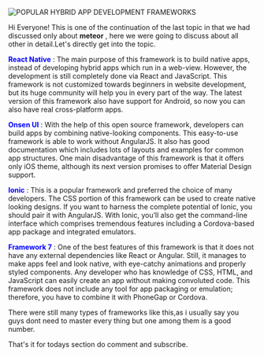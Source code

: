 ![POPULAR HYBRID APP DEVELOPMENT FRAMEWORKS](https://pt.slideshare.net/PixelCrayons/hybrid-app-development-frameworks-2016)

Hi Everyone!
This is one of the continuation of the last  topic in that we had discussed only about **meteor** ,
here we were going to discuss about all other in detail.Let's directly get into the topic.

<span style="color:blue">**React Native**</span> :
The main purpose of this framework is to build native apps, instead of developing hybrid apps which 
run in a web-view. However, the development is still completely done via React and JavaScript. This 
framework is not customized towards beginners in website development, but its huge community will help
you in every part of the way. The latest version of this framework also have support for Android, so
now you can also have real cross-platform apps.

<span style="color:blue">**Onsen UI**</span> :
With the help of this open source framework, developers can build apps by combining native-looking components.
This easy-to-use framework is able to work without AngularJS. It also has good documentation which includes
lots of layouts and examples for common app structures. One main disadvantage of this framework is that it 
offers only iOS theme, although its next version promises to offer Material Design support.

<span style="color:blue">**Ionic**</span> :
This is a popular framework and preferred the choice of many developers. The CSS portion of this framework can
be used to create native looking designs. If you want to harness the complete potential of Ionic, you should 
pair it with AngularJS. With Ionic, you’ll also get the command-line interface which comprises tremendous features
including a Cordova-based app package and integrated emulators.

<span style="color:blue">**Framework 7**</span> :
One of the best features of this framework is that it does not have any external dependencies like React or Angular.
Still, it manages to make apps feel and look native, with eye-catchy animations and properly styled components. Any
developer who has knowledge of CSS, HTML, and JavaScript can easily create an app without making convoluted code. 
This framework does not include any tool for app packaging or emulation; therefore, you have to combine it with PhoneGap or Cordova.

There were still many types of frameworks like this,as i usually say you guys dont need to master every thing but one among them 
is a good number.

That's it for todays section do comment and subscribe.
